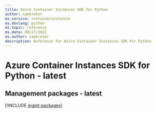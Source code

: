 ```yaml
---
title: Azure Container Instances SDK for Python
author: samkreter
ms.service: containerinstances
ms.devlang: python
ms.topic: reference
ms.data: 09/27/2022
ms.author: samkreter
description: Reference for Azure Container Instances SDK for Python
---
```

# Azure Container Instances SDK for Python - latest

## Management packages - latest
[!INCLUDE [mgmt-packages](container-instances-mgmt-index.md)]